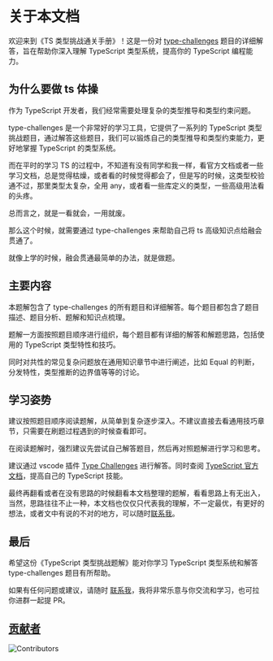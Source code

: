 # 关于本文档

欢迎来到《TS 类型挑战通关手册》！这是一份对 [type-challenges](https://github.com/type-challenges/type-challenges) 题目的详细解答，旨在帮助你深入理解 TypeScript 类型系统，提高你的 TypeScript 编程能力。

## 为什么要做 ts 体操

作为 TypeScript 开发者，我们经常需要处理复杂的类型推导和类型约束问题。

type-challenges 是一个非常好的学习工具，它提供了一系列的 TypeScript 类型挑战题目，通过解答这些题目，我们可以锻炼自己的类型推导和类型约束能力，更好地掌握 TypeScript 的类型系统。

而在平时的学习 TS 的过程中，不知道有没有同学和我一样，看官方文档或者一些学习文档，总是觉得枯燥，或者看的时候觉得都会了，但是写的时候，这类型校验通不过，那里类型太复杂，全用 any，或者看一些库定义的类型，一些高级用法看的头疼。

总而言之，就是一看就会，一用就废。

那么这个时候，就需要通过 type-challenges 来帮助自己将 ts 高级知识点给融会贯通了。

就像上学的时候，融会贯通最简单的办法，就是做题。

## 主要内容

本题解包含了 type-challenges 的所有题目和详细解答。每个题目都包含了题目描述、题目分析、题解和知识点梳理。

题解一方面按照题目顺序进行组织，每个题目都有详细的解答和解题思路，包括使用的 TypeScript 类型特性和技巧。

同时对共性的常见复杂问题放在通用知识章节中进行阐述，比如 Equal 的判断，分发特性，类型推断的边界值等等的讨论。

## 学习姿势

建议按照题目顺序阅读题解，从简单到复杂逐步深入。不建议直接去看通用技巧章节，只需要在刷题过程遇到的时候查看即可。

在阅读题解时，强烈建议先尝试自己解答题目，然后再对照题解进行学习和思考。

建议通过 vscode 插件 [Type Challenges](https://marketplace.visualstudio.com/items?itemName=YRM.type-challenges) 进行解答。同时查阅 [TypeScript 官方文档](https://www.typescriptlang.org/)，提高自己的 TypeScript 技能。

最终再翻看或者在没有思路的时候翻看本文档整理的题解，看看思路上有无出入，当然，思路往往不止一种，本文档也仅仅只代表我的理解，不一定最优，有更好的想法，或者文中有说的不对的地方，可以随时[联系我](/Contactme.md)。

## 最后

希望这份《TypeScript 类型挑战题解》能对你学习 TypeScript 类型系统和解答 type-challenges 题目有所帮助。

如果有任何问题或建议，请随时 [联系我](/Contactme.md)，我将非常乐意与你交流和学习，也可拉你进群一起提 PR。

## [贡献者](https://github.com/yuzai/type-challenge/graphs/contributors)

![Contributors](https://contrib.rocks/image?repo=yuzai/type-challenge)
